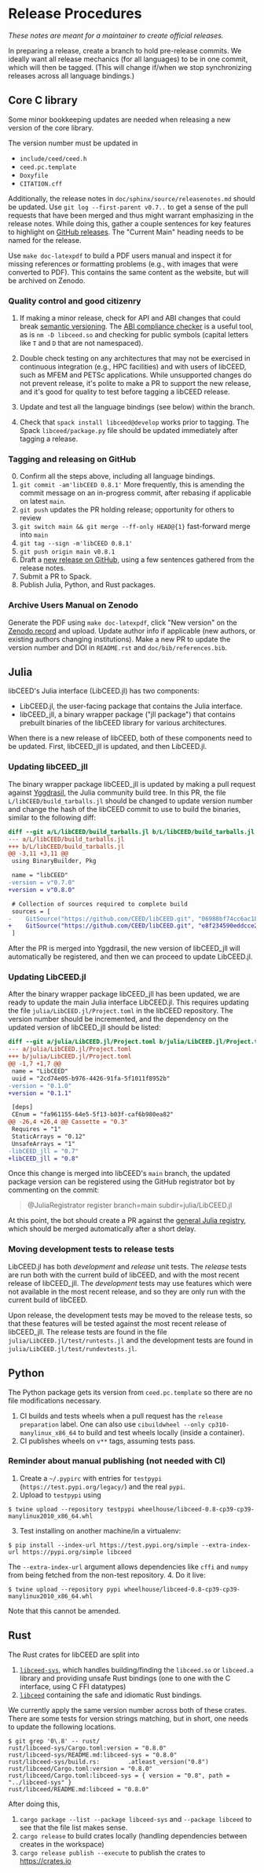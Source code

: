 # Release Procedures

*These notes are meant for a maintainer to create official releases.*

In preparing a release, create a branch to hold pre-release commits.
We ideally want all release mechanics (for all languages) to be in one commit, which will then be tagged.
(This will change if/when we stop synchronizing releases across all language bindings.)

## Core C library

Some minor bookkeeping updates are needed when releasing a new version of the core library.

The version number must be updated in

* `include/ceed/ceed.h`
* `ceed.pc.template`
* `Doxyfile`
* `CITATION.cff`

Additionally, the release notes in `doc/sphinx/source/releasenotes.md` should be updated.
Use `git log --first-parent v0.7..` to get a sense of the pull requests that have been merged and thus might warrant emphasizing in the release notes.
While doing this, gather a couple sentences for key features to highlight on [GitHub releases](https://github.com/CEED/libCEED/releases).
The "Current Main" heading needs to be named for the release.

Use `make doc-latexpdf` to build a PDF users manual and inspect it for missing references or formatting problems (e.g., with images that were converted to PDF).
This contains the same content as the website, but will be archived on Zenodo.

### Quality control and good citizenry

1. If making a minor release, check for API and ABI changes that could break [semantic versioning](https://semver.org/).
The [ABI compliance checker](https://github.com/lvc/abi-compliance-checker) is a useful tool, as is `nm -D libceed.so` and checking for public symbols (capital letters like `T` and `D` that are not namespaced).

2. Double check testing on any architectures that may not be exercised in continuous integration (e.g., HPC facilities) and with users of libCEED, such as MFEM and PETSc applications.
While unsupported changes do not prevent release, it's polite to make a PR to support the new release, and it's good for quality to test before tagging a libCEED release.

3. Update and test all the language bindings (see below) within the branch.

4. Check that `spack install libceed@develop` works prior to tagging.
The Spack `libceed/package.py` file should be updated immediately after tagging a release.

### Tagging and releasing on GitHub

0. Confirm all the steps above, including all language bindings.
1. `git commit -am'libCEED 0.8.1'`
More frequently, this is amending the commit message on an in-progress commit, after rebasing if applicable on latest `main`.
2. `git push` updates the PR holding release; opportunity for others to review
3. `git switch main && git merge --ff-only HEAD@{1}` fast-forward merge into `main`
4. `git tag --sign -m'libCEED 0.8.1'`
5. `git push origin main v0.8.1`
6. Draft a [new release on GitHub](https://github.com/CEED/libCEED/releases), using a few sentences gathered from the release notes.
7. Submit a PR to Spack.
8. Publish Julia, Python, and Rust packages.

### Archive Users Manual on Zenodo

Generate the PDF using `make doc-latexpdf`, click "New version" on the [Zenodo record](https://zenodo.org/record/4302737) and upload.
Update author info if applicable (new authors, or existing authors changing institutions).
Make a new PR to update the version number and DOI in `README.rst` and `doc/bib/references.bib`.

## Julia

libCEED's Julia interface (LibCEED.jl) has two components:

* LibCEED.jl, the user-facing package that contains the Julia interface.
* libCEED_jll, a binary wrapper package ("jll package") that contains prebuilt binaries of the   libCEED library for various architectures.

When there is a new release of libCEED, both of these components need to be updated.
First, libCEED_jll is updated, and then LibCEED.jl.

### Updating libCEED_jll

The binary wrapper package libCEED_jll is updated by making a pull request against [Yggdrasil](https://github.com/JuliaPackaging/Yggdrasil), the Julia community build tree.
In this PR, the file `L/libCEED/build_tarballs.jl` should be changed to update version number and change the hash of the libCEED commit to use to build the binaries, similar to the following diff:
```diff
diff --git a/L/libCEED/build_tarballs.jl b/L/libCEED/build_tarballs.jl
--- a/L/libCEED/build_tarballs.jl
+++ b/L/libCEED/build_tarballs.jl
@@ -3,11 +3,11 @@
 using BinaryBuilder, Pkg

 name = "libCEED"
-version = v"0.7.0"
+version = v"0.8.0"

 # Collection of sources required to complete build
 sources = [
-    GitSource("https://github.com/CEED/libCEED.git", "06988bf74cc6ac18eacafe7930f080803395ba29")
+    GitSource("https://github.com/CEED/libCEED.git", "e8f234590eddcce2220edb1d6e979af7a3c35f82")
 ]
```
After the PR is merged into Yggdrasil, the new version of libCEED_jll will automatically be registered, and then we can proceed to update LibCEED.jl.

### Updating LibCEED.jl

After the binary wrapper package libCEED_jll has been updated, we are ready to update the main Julia interface LibCEED.jl.
This requires updating the file `julia/LibCEED.jl/Project.toml` in the libCEED repository.
The version number should be incremented, and the dependency on the updated version of libCEED_jll should be listed:
```diff
diff --git a/julia/LibCEED.jl/Project.toml b/julia/LibCEED.jl/Project.toml
--- a/julia/LibCEED.jl/Project.toml
+++ b/julia/LibCEED.jl/Project.toml
@@ -1,7 +1,7 @@
 name = "LibCEED"
 uuid = "2cd74e05-b976-4426-91fa-5f1011f8952b"
-version = "0.1.0"
+version = "0.1.1"

 [deps]
 CEnum = "fa961155-64e5-5f13-b03f-caf6b980ea82"
@@ -26,4 +26,4 @@ Cassette = "0.3"
 Requires = "1"
 StaticArrays = "0.12"
 UnsafeArrays = "1"
-libCEED_jll = "0.7"
+libCEED_jll = "0.8"
```
Once this change is merged into libCEED's `main` branch, the updated package version can be registered using the GitHub registrator bot by commenting on the commit:

> @JuliaRegistrator register branch=main subdir=julia/LibCEED.jl

At this point, the bot should create a PR against the [general Julia registry](https://github.com/JuliaRegistries/General), which should be merged automatically after a short delay.

### Moving development tests to release tests

LibCEED.jl has both _development_ and _release_ unit tests.
The _release_ tests are run both with the current build of libCEED, and with the most recent release of libCEED_jll.
The _development_ tests may use features which were not available in the most recent release, and so they are only run with the current build of libCEED.

Upon release, the development tests may be moved to the release tests, so that these features will be tested against the most recent release of libCEED_jll.
The release tests are found in the file `julia/LibCEED.jl/test/runtests.jl` and the development tests are found in `julia/LibCEED.jl/test/rundevtests.jl`.

## Python

The Python package gets its version from `ceed.pc.template` so there are no file modifications necessary.

1. CI builds and tests wheels when a pull request has the `release preparation` label. One can also use `cibuildwheel --only cp310-manylinux_x86_64` to build and test wheels locally (inside a container).
2. CI publishes wheels on `v**` tags, assuming tests pass.

### Reminder about manual publishing (not needed with CI)

1. Create a `~/.pypirc` with entries for `testpypi` (`https://test.pypi.org/legacy/`) and the real `pypi`.
2. Upload to `testpypi` using
```console
$ twine upload --repository testpypi wheelhouse/libceed-0.8-cp39-cp39-manylinux2010_x86_64.whl
```
3. Test installing on another machine/in a virtualenv:
```console
$ pip install --index-url https://test.pypi.org/simple --extra-index-url https://pypi.org/simple libceed
```
The `--extra-index-url` argument allows dependencies like `cffi` and `numpy` from being fetched from the non-test repository.
4. Do it live:
```console
$ twine upload --repository pypi wheelhouse/libceed-0.8-cp39-cp39-manylinux2010_x86_64.whl
```
Note that this cannot be amended.

## Rust

The Rust crates for libCEED are split into
1. [`libceed-sys`](https://crates.io/crates/libceed-sys), which handles building/finding the `libceed.so` or `libceed.a` library and providing unsafe Rust bindings (one to one with the C interface, using C FFI datatypes)
2. [`libceed`](https://crates.io/crates/libceed) containing the safe and idiomatic Rust bindings.

We currently apply the same version number across both of these crates.
There are some tests for version strings matching, but in short, one needs to update the following locations.

```console
$ git grep '0\.8' -- rust/
rust/libceed-sys/Cargo.toml:version = "0.8.0"
rust/libceed-sys/README.md:libceed-sys = "0.8.0"
rust/libceed-sys/build.rs:        .atleast_version("0.8")
rust/libceed/Cargo.toml:version = "0.8.0"
rust/libceed/Cargo.toml:libceed-sys = { version = "0.8", path = "../libceed-sys" }
rust/libceed/README.md:libceed = "0.8.0"
```

After doing this,

1. `cargo package --list --package libceed-sys` and `--package libceed` to see that the file list makes sense.
2. `cargo release` to build crates locally (handling dependencies between creates in the workspace)
3. `cargo release publish --execute` to publish the crates to https://crates.io
